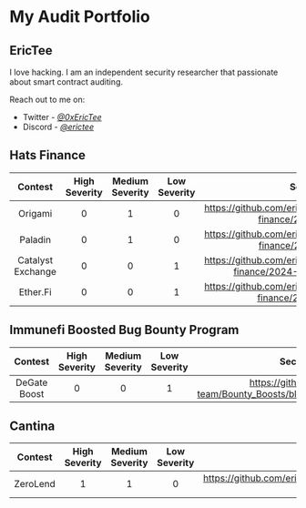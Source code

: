 # My Audit Portfolio

## EricTee

I love hacking. I am an independent security researcher that passionate about smart contract auditing. 

Reach out to me on:
- Twitter - [*@0xEricTee*](https://twitter.com/0xEricTee) 
- Discord - [*@erictee*](https://discord.com/users/940481906464669746)


## Hats Finance

| Contest | High Severity | Medium Severity | Low Severity | Security report  | Payout  |
|:--:|:--:|:--:|:--:|:--:|:--:|
| Origami | 0 | 1 | 0 | https://github.com/erictee2802/audits/blob/main/hats-finance/2024-02-origami.md | ~$6720 |
| Paladin | 0 | 1 | 0 | https://github.com/erictee2802/audits/blob/main/hats-finance/2024-02-paladin.md | ~$4200 |
| Catalyst Exchange | 0 | 0 | 1 | https://github.com/erictee2802/audits/blob/main/hats-finance/2024-01-catalyst-exchange.md | $1000 |
| Ether.Fi | 0 | 0 | 1 | https://github.com/erictee2802/audits/blob/main/hats-finance/2023-11-ether-fi.md | $344.5 |


## Immunefi Boosted Bug Bounty Program

| Contest | High Severity | Medium Severity | Low Severity | Security report  | Payout  |
|:--:|:--:|:--:|:--:|:--:|:--:|
| DeGate Boost | 0 | 0 | 1 | https://github.com/immunefi-team/Bounty_Boosts/blob/main/Report%2026286.md | $750 |


## Cantina

| Contest | High Severity | Medium Severity | Low Severity | Security report  | Payout  |
|:--:|:--:|:--:|:--:|:--:|:--:|
| ZeroLend | 1 | 1 | 0 | https://github.com/erictee2802/audits/blob/main/cantina/2024-01-zerolend.md | $1331.68 |